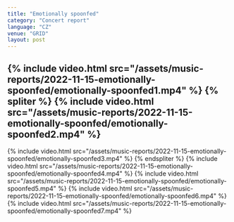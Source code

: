 ```yaml
---
title: "Emotionally spoonfed"
category: "Concert report"
language: "CZ"
venue: "GRID"
layout: post
---
```


{% include video.html src="/assets/music-reports/2022-11-15-emotionally-spoonfed/emotionally-spoonfed1.mp4" %}
{% spliter %}
{% include video.html src="/assets/music-reports/2022-11-15-emotionally-spoonfed/emotionally-spoonfed2.mp4" %}
---
{% include video.html src="/assets/music-reports/2022-11-15-emotionally-spoonfed/emotionally-spoonfed3.mp4" %}
{% endspliter %}
{% include video.html src="/assets/music-reports/2022-11-15-emotionally-spoonfed/emotionally-spoonfed4.mp4" %}
{% include video.html src="/assets/music-reports/2022-11-15-emotionally-spoonfed/emotionally-spoonfed5.mp4" %}
{% include video.html src="/assets/music-reports/2022-11-15-emotionally-spoonfed/emotionally-spoonfed6.mp4" %}
{% include video.html src="/assets/music-reports/2022-11-15-emotionally-spoonfed/emotionally-spoonfed7.mp4" %}

